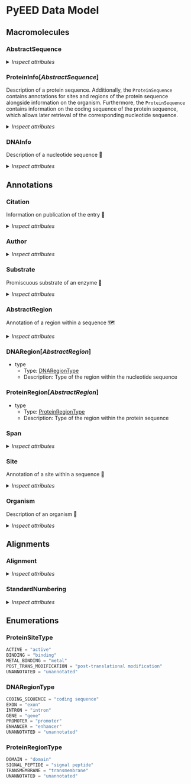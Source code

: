 # PyEED Data Model

## Macromolecules

### AbstractSequence

<details>
  <summary><i>Inspect attributes</i></summary>

- source_id
  - Type: string
  - Description: Identifier of the sequence in the source database
- name
  - Type: string
  - Description: Name of the sequence
- __sequence__
  - Type: string
  - Description: Sequence of the molecule
- organism
  - Type: [Organism](#Organism)
  - Description: Corresponding organism
- citation
  - Type: [Citation](#Citation)
  - Description: Publication of the sequence

</details>

### ProteinInfo[_AbstractSequence_]

Description of a protein sequence. Additionally, the `ProteinSequence` contains annotations for sites and regions of the protein sequence alongside information on the organism. Furthermore, the `ProteinSequence` contains information on the coding sequence of the protein sequence, which allows later retrieval of the corresponding nucleotide sequence.

<details>
  <summary><i>Inspect attributes</i></summary>

- regions
  - Type: [ProteinRegion](#ProteinRegion)
  - Description: Domains of the protein
  - Multiple: True
- sites
  - Type: [Site](#Site)
  - Description: Annotations of different sites
  - Multiple: True
- coding_sequence_ref
  - Type: [DNARegion](#DNARegion)
  - Description: Defines the coding sequence of the protein
- ec_number
  - Type: string
  - Description: Enzyme Commission number
- mol_weight
  - Type: float
  - Description: Calculated molecular weight of the protein
- substrates
  - Type: [Substrate](#Substrate)
  - Description: Promiscuous substrates of the protein
  - Multiple: True

</details>


### DNAInfo

Description of a nucleotide sequence 🧬

<details>
  <summary><i>Inspect attributes</i></summary>

- regions
  - Type: [DNARegion](#DNARegion)
  - Description: Defines regions within the nucleotide sequence that code for the protein sequence
  - Multiple: True

</details>

## Annotations

### Citation

Information on publication of the entry 📖

<details>
  <summary><i>Inspect attributes</i></summary>

- doi
  - Type: str
  - Description: DOI of the publication
- pubmed_id
  - Type: str
  - Description: PubMed ID of the publication
- medline_id
  - Type: str
  - Description: Medline ID of the publication
- year
  - Type: int
  - Description: Year of publication
- authors
  - Type: Author
  - Description: Authors of the publication
  - Multiple: True

</details>

### Author

<details>
  <summary><i>Inspect attributes</i></summary>

- given_name
  - Type: str
  - Description: Given name of the author
- family_name
  - Type: str
  - Description: Family name of the author

</details>

### Substrate

Promiscuous substrate of an enzyme 🧪

<details>
  <summary><i>Inspect attributes</i></summary>

- name
  - Type: str
  - Description: Name of the substrate
- inchi
  - Type: str
  - Description: InChI code of the substrate
- smiles
  - Type: str
  - Description: SMILES code of the substrate
- chebi_id
  - Type: str
  - Description: ChEBI ID of the substrate

</details>

### AbstractRegion

Annotation of a region within a sequence 🗺️

<details>
  <summary><i>Inspect attributes</i></summary>

- name
  - Type: string
  - Description: Name of the annotation
- spans
  - Type: [Span](#Span)
  - Description: Spans of the region. E.g. multiple exons of a gene
  - Multiple: True
- note
  - Type: string
  - Description: Information found in 'note' of an ncbi entry
- cross_reference
  - Type: string
  - Description: Database cross reference

</details>

### DNARegion[_AbstractRegion_]

- type
  - Type: [DNARegionType](#DNARegionType)
  - Description: Type of the region within the nucleotide sequence

### ProteinRegion[_AbstractRegion_]

- type
  - Type: [ProteinRegionType](#ProteinRegionType)
  - Description: Type of the region within the protein sequence

### Span

<details>
  <summary><i>Inspect attributes</i></summary>

- start
  - Type: integer
  - Description: Start position of the span of a region
- end
  - Type: integer
  - Description: End position of the span of a region

</details>

### Site

Annotation of a site within a sequence 📍

<details>
  <summary><i>Inspect attributes</i></summary>

- name
  - Type: string
  - Description: Name of the site
- type
  - Type: ProteinSiteType
  - Description: Type of the site
- positions
  - Type: integer
  - Description: Positions of the site
  - Multiple: True
- cross_ref
  - Type: string
  - Description: Database cross reference

</details>

### Organism

Description of an organism 🦠

<details>
  <summary><i>Inspect attributes</i></summary>

- name
  - Type: string
  - Description: Name of the organism
- __taxonomy_id__
  - Type: string
  - Description: NCBI Taxonomy ID to identify the organism
- domain
  - Type: string
  - Description: Domain of the organism
- kingdom
  - Type: string
  - Description: Kingdom of the organism
- phylum
  - Type: string
  - Description: Phylum of the organism
- tax_class
  - Type: string
  - Description: Class of the organism
- order
  - Type: string
  - Description: Order of the organism
- family
  - Type: string
  - Description: Family of the organism
- genus
  - Type: string
  - Description: Genus of the organism
- species
  - Type: string
  - Description: Species of the organism

</details>

## Alignments

### Alignment

<details>
  <summary><i>Inspect attributes</i></summary>

- reference_seq
  - Type: [AbstractSequence](#AbstractSequence)
  - Description: Protein sequence used as reference
  - Alias: reference
- query_seqs
  - Type: [AbstractSequence](#AbstractSequence)
  - Description: Protein sequence used as query
  - Multiple: True
- method
  - Type: string
  - Description: Method used for the alignment
- consensus
  - Type: string
  - Description: Consensus sequence of the alignment
- score
  - Type: float
  - Description: Alignment score
- standard_numberings
  - Type: [StandardNumbering](#StandardNumbering)
  - Description: Standard numbering of the aligned sequences
  - Multiple: True
- identity
  - Type: float
  - Description: Ration of identical residues in the alignment
- similarity
  - Type: float
  - Description: Ration of similar residues in the alignment
- gaps
  - Type: int
  - Description: Number of gaps in the alignment
- mismatches
  - Type: int
  - Description: Number of mismatches in the alignment


</details>

### StandardNumbering

<details>
  <summary><i>Inspect attributes</i></summary>

- sequence_id
  - Type: string
  - Description:  Identifier of the aligned sequence
- numbering
  - Type: string
  - Description: Standard numbering of the aligned sequence
  - Multiple: True


</details>

## Enumerations

### ProteinSiteType

```python
ACTIVE = "active"
BINDING = "binding"
METAL_BINDING = "metal"
POST_TRANS_MODIFICATION = "post-translational modification"
UNANNOTATED = "unannotated"
```

### DNARegionType

```python
CODING_SEQUENCE = "coding sequence"
EXON = "exon"
INTRON = "intron"
GENE = "gene"
PROMOTER = "promoter"
ENHANCER = "enhancer"
UNANNOTATED = "unannotated"
```

### ProteinRegionType

```python
DOMAIN = "domain"
SIGNAL_PEPTIDE = "signal peptide"
TRANSMEMBRANE = "transmembrane"
UNANNOTATED = "unannotated"
```
